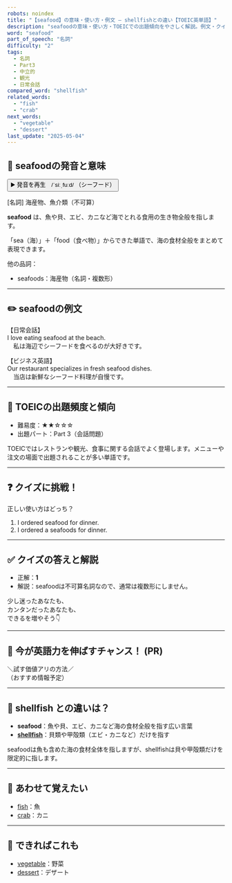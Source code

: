 ```yaml
---
robots: noindex
title: "【seafood】の意味・使い方・例文 ― shellfishとの違い【TOEIC英単語】"
description: "seafoodの意味・使い方・TOEICでの出題傾向をやさしく解説。例文・クイズ付きでshellfishとの違いもわかりやすく学べます。"
word: "seafood"
part_of_speech: "名詞"
difficulty: "2"
tags:
  - 名詞
  - Part3
  - 中立的
  - 観光
  - 日常会話
compared_word: "shellfish"
related_words:
  - "fish"
  - "crab"
next_words:
  - "vegetable"
  - "dessert"
last_update: "2025-05-04"
---
```


## 🔰 seafoodの発音と意味

<button class="play-audio" onclick="playTTS('seafood')">
  <span class="play-audio-main">
    ▶️ 発音を再生　/ˈsiːˌfuːd/
  </span>
  <span class="play-audio-sub">
    （シーフード）
  </span>
</button>

[名詞] 海産物、魚介類（不可算）

**seafood** は、魚や貝、エビ、カニなど海でとれる食用の生き物全般を指します。

「sea（海）」＋「food（食べ物）」からできた単語で、海の食材全般をまとめて表現できます。

他の品詞：  
- seafoods：海産物（名詞・複数形）

---

## ✏️ seafoodの例文

【日常会話】  
I love eating seafood at the beach.  
　私は海辺でシーフードを食べるのが大好きです。

【ビジネス英語】  
Our restaurant specializes in fresh seafood dishes.  
　当店は新鮮なシーフード料理が自慢です。

---

## 🎯 TOEICの出題頻度と傾向

- 難易度：★★☆☆☆
- 出題パート：Part 3（会話問題）

TOEICではレストランや観光、食事に関する会話でよく登場します。メニューや注文の場面で出題されることが多い単語です。

---

## ❓ クイズに挑戦！

正しい使い方はどっち？

1. I ordered seafood for dinner.  
2. I ordered a seafoods for dinner.

---

## ✅ クイズの答えと解説

- 正解：**1**
- 解説：seafoodは不可算名詞なので、通常は複数形にしません。

少し迷ったあなたも、  
カンタンだったあなたも、  
できるを増やそう👇️

---

## 🚀 今が英語力を伸ばすチャンス！ (PR)

<div class="info-center">
＼試す価値アリの方法／<br>  
（おすすめ情報予定）
</div>

---

## 🤔  shellfish との違いは？

- **seafood**：魚や貝、エビ、カニなど海の食材全般を指す広い言葉
- **[shellfish](/word/shellfish)**：貝類や甲殻類（エビ・カニなど）だけを指す

seafoodは魚も含めた海の食材全体を指しますが、shellfishは貝や甲殻類だけを限定的に指します。

---

## 🧩 あわせて覚えたい

- [fish](/word/fish)：魚
- [crab](/word/crab)：カニ

---

## 📖 できればこれも

- [vegetable](/word/vegetable)：野菜
- [dessert](/word/dessert)：デザート

<!-- cvid: aid24_bid19 -->
